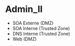 # Admin_II

* SOA Externe (DMZ)
* SOA Interne (Trusted Zone)
* DNS Interne (Trusted Zone)
* Web (DMZ)
